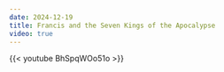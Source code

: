```yaml
---
date: 2024-12-19
title: Francis and the Seven Kings of the Apocalypse
video: true
---
```



{{< youtube BhSpqWOo51o >}}
